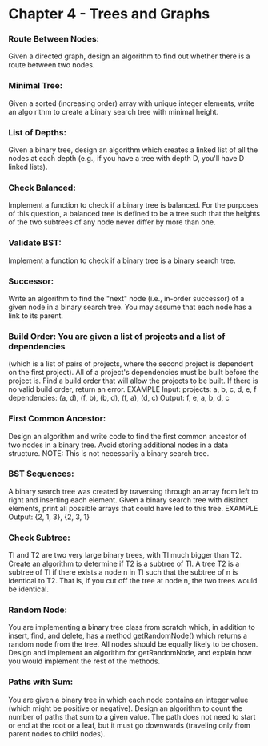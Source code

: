 # Chapter 4 - Trees and Graphs

### Route Between Nodes:
Given a directed graph, design an algorithm to find out whether there is a route between two nodes.

### Minimal Tree: 
Given a sorted (increasing order) array with unique integer elements, write an algo­
rithm to create a binary search tree with minimal height.

### List of Depths: 
Given a binary tree, design an algorithm which creates a linked list of all the nodes
at each depth (e.g., if you have a tree with depth D, you'll have D linked lists).

### Check Balanced: 
Implement a function to check if a binary tree is balanced. For the purposes of this question, a balanced tree is defined to be a tree such that the heights of the two subtrees of any node never differ by more than one.

### Validate BST: 
Implement a function to check if a binary tree is a binary search tree.

### Successor: 
Write an algorithm to find the "next" node (i.e., in-order successor) of a given node
in a binary search tree. You may assume that each node has a link to its parent.

### Build Order: You are given a list of projects and a list of dependencies 
(which is a list of pairs of projects, where the second project is dependent 
on the first project). All of a project's dependencies must be built before 
the project is. Find a build order that will allow the projects to be built. 
If there is no valid build order, return an error.
EXAMPLE
Input:
projects: a, b, c, d, e, f
dependencies: (a, d), (f, b), (b, d), (f, a), (d, c) Output: f, e, a, b, d, c

### First Common Ancestor: 
Design an algorithm and write code to find the first common ancestor of two nodes 
in a binary tree. Avoid storing additional nodes in a data structure. 
NOTE: This is not necessarily a binary search tree.

### BST Sequences: 
A binary search tree was created by traversing through an array from left to right 
and inserting each element. Given a binary search tree with distinct elements, 
print all possible arrays that could have led to this tree.
EXAMPLE
Output: {2, 1, 3}, {2, 3, 1}

### Check Subtree: 
Tl and T2 are two very large binary trees, with Tl much bigger than T2. Create an
algorithm to determine if T2 is a subtree of Tl.
A tree T2 is a subtree of Tl if there exists a node n in Tl such that the subtree 
of n is identical to T2. That is, if you cut off the tree at node n, 
the two trees would be identical.

### Random Node: 
You are implementing a binary tree class from scratch which, in addition to insert, 
find, and delete, has a method getRandomNode() which returns a random node from the tree. 
All nodes should be equally likely to be chosen. Design and implement an algorithm for getRandomNode, 
and explain how you would implement the rest of the methods.

### Paths with Sum: 
You are given a binary tree in which each node contains an integer value 
(which might be positive or negative). Design an algorithm to count the number of 
paths that sum to a given value. The path does not need to start or end at the root
 or a leaf, but it must go downwards (traveling only from parent nodes to child nodes).

